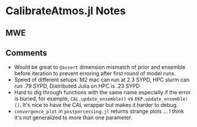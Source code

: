 # CalibrateAtmos.jl Notes 

## MWE 


## Comments
 - Would be great to `@assert` dimension mismatch of prior and ensemble before iteration to prevent erroring after first round of model runs.
 - Speed of different setups: M2 mac can run at 2.3 SYPD, HPC slurm can run .79 SYPD, Distributed Julia on HPC is .23 SYPD
 - Hard to dig through functions with the same name especially if the error is buried, for example, `CAL.update_ensemble()` vs `EKP.update_ensemble!()`. It's nice to have the CAL wrapper but makes it harder to debug.
 - `convergence_plot` in `postporcessing.jl` returns strange plots ... I think it's not generalized to more than one parameter.
